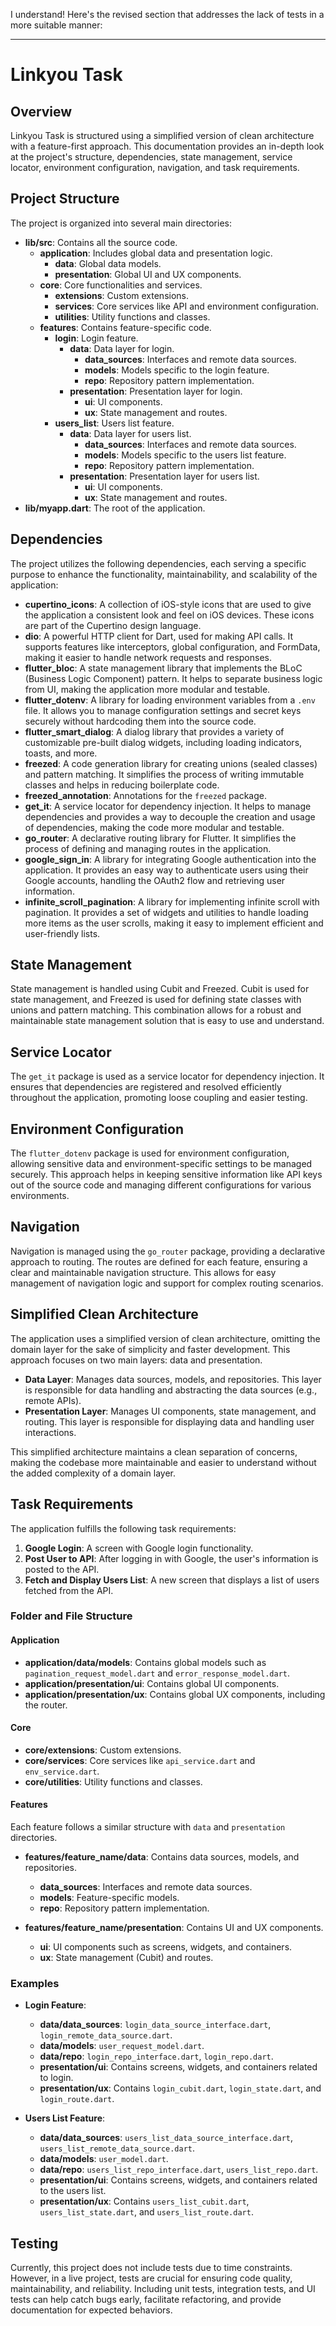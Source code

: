 I understand! Here's the revised section that addresses the lack of tests in a more suitable manner:

---

# Linkyou Task

## Overview

Linkyou Task is structured using a simplified version of clean architecture with a feature-first approach. This documentation provides an in-depth look at the project's structure, dependencies, state management, service locator, environment configuration, navigation, and task requirements.

## Project Structure

The project is organized into several main directories:

- **lib/src**: Contains all the source code.
  - **application**: Includes global data and presentation logic.
    - **data**: Global data models.
    - **presentation**: Global UI and UX components.
  - **core**: Core functionalities and services.
    - **extensions**: Custom extensions.
    - **services**: Core services like API and environment configuration.
    - **utilities**: Utility functions and classes.
  - **features**: Contains feature-specific code.
    - **login**: Login feature.
      - **data**: Data layer for login.
        - **data_sources**: Interfaces and remote data sources.
        - **models**: Models specific to the login feature.
        - **repo**: Repository pattern implementation.
      - **presentation**: Presentation layer for login.
        - **ui**: UI components.
        - **ux**: State management and routes.
    - **users_list**: Users list feature.
      - **data**: Data layer for users list.
        - **data_sources**: Interfaces and remote data sources.
        - **models**: Models specific to the users list feature.
        - **repo**: Repository pattern implementation.
      - **presentation**: Presentation layer for users list.
        - **ui**: UI components.
        - **ux**: State management and routes.
- **lib/myapp.dart**: The root of the application.

## Dependencies

The project utilizes the following dependencies, each serving a specific purpose to enhance the functionality, maintainability, and scalability of the application:

- **cupertino_icons**: A collection of iOS-style icons that are used to give the application a consistent look and feel on iOS devices. These icons are part of the Cupertino design language.
- **dio**: A powerful HTTP client for Dart, used for making API calls. It supports features like interceptors, global configuration, and FormData, making it easier to handle network requests and responses.
- **flutter_bloc**: A state management library that implements the BLoC (Business Logic Component) pattern. It helps to separate business logic from UI, making the application more modular and testable.
- **flutter_dotenv**: A library for loading environment variables from a `.env` file. It allows you to manage configuration settings and secret keys securely without hardcoding them into the source code.
- **flutter_smart_dialog**: A dialog library that provides a variety of customizable pre-built dialog widgets, including loading indicators, toasts, and more.
- **freezed**: A code generation library for creating unions (sealed classes) and pattern matching. It simplifies the process of writing immutable classes and helps in reducing boilerplate code.
- **freezed_annotation**: Annotations for the `freezed` package.
- **get_it**: A service locator for dependency injection. It helps to manage dependencies and provides a way to decouple the creation and usage of dependencies, making the code more modular and testable.
- **go_router**: A declarative routing library for Flutter. It simplifies the process of defining and managing routes in the application.
- **google_sign_in**: A library for integrating Google authentication into the application. It provides an easy way to authenticate users using their Google accounts, handling the OAuth2 flow and retrieving user information.
- **infinite_scroll_pagination**: A library for implementing infinite scroll with pagination. It provides a set of widgets and utilities to handle loading more items as the user scrolls, making it easy to implement efficient and user-friendly lists.

## State Management

State management is handled using Cubit and Freezed. Cubit is used for state management, and Freezed is used for defining state classes with unions and pattern matching. This combination allows for a robust and maintainable state management solution that is easy to use and understand.

## Service Locator

The `get_it` package is used as a service locator for dependency injection. It ensures that dependencies are registered and resolved efficiently throughout the application, promoting loose coupling and easier testing.

## Environment Configuration

The `flutter_dotenv` package is used for environment configuration, allowing sensitive data and environment-specific settings to be managed securely. This approach helps in keeping sensitive information like API keys out of the source code and managing different configurations for various environments.

## Navigation

Navigation is managed using the `go_router` package, providing a declarative approach to routing. The routes are defined for each feature, ensuring a clear and maintainable navigation structure. This allows for easy management of navigation logic and support for complex routing scenarios.

## Simplified Clean Architecture

The application uses a simplified version of clean architecture, omitting the domain layer for the sake of simplicity and faster development. This approach focuses on two main layers: data and presentation.

- **Data Layer**: Manages data sources, models, and repositories. This layer is responsible for data handling and abstracting the data sources (e.g., remote APIs).
- **Presentation Layer**: Manages UI components, state management, and routing. This layer is responsible for displaying data and handling user interactions.

This simplified architecture maintains a clean separation of concerns, making the codebase more maintainable and easier to understand without the added complexity of a domain layer.

## Task Requirements

The application fulfills the following task requirements:

1. **Google Login**: A screen with Google login functionality.
2. **Post User to API**: After logging in with Google, the user's information is posted to the API.
3. **Fetch and Display Users List**: A new screen that displays a list of users fetched from the API.

### Folder and File Structure

#### Application

- **application/data/models**: Contains global models such as `pagination_request_model.dart` and `error_response_model.dart`.
- **application/presentation/ui**: Contains global UI components.
- **application/presentation/ux**: Contains global UX components, including the router.

#### Core

- **core/extensions**: Custom extensions.
- **core/services**: Core services like `api_service.dart` and `env_service.dart`.
- **core/utilities**: Utility functions and classes.

#### Features

Each feature follows a similar structure with `data` and `presentation` directories.

- **features/feature_name/data**: Contains data sources, models, and repositories.
  - **data_sources**: Interfaces and remote data sources.
  - **models**: Feature-specific models.
  - **repo**: Repository pattern implementation.

- **features/feature_name/presentation**: Contains UI and UX components.
  - **ui**: UI components such as screens, widgets, and containers.
  - **ux**: State management (Cubit) and routes.

### Examples

- **Login Feature**:
  - **data/data_sources**: `login_data_source_interface.dart`, `login_remote_data_source.dart`.
  - **data/models**: `user_request_model.dart`.
  - **data/repo**: `login_repo_interface.dart`, `login_repo.dart`.
  - **presentation/ui**: Contains screens, widgets, and containers related to login.
  - **presentation/ux**: Contains `login_cubit.dart`, `login_state.dart`, and `login_route.dart`.

- **Users List Feature**:
  - **data/data_sources**: `users_list_data_source_interface.dart`, `users_list_remote_data_source.dart`.
  - **data/models**: `user_model.dart`.
  - **data/repo**: `users_list_repo_interface.dart`, `users_list_repo.dart`.
  - **presentation/ui**: Contains screens, widgets, and containers related to the users list.
  - **presentation/ux**: Contains `users_list_cubit.dart`, `users_list_state.dart`, and `users_list_route.dart`.

## Testing

Currently, this project does not include tests due to time constraints. However, in a live project, tests are crucial for ensuring code quality, maintainability, and reliability. Including unit tests, integration tests, and UI tests can help catch bugs early, facilitate refactoring, and provide documentation for expected behaviors.



